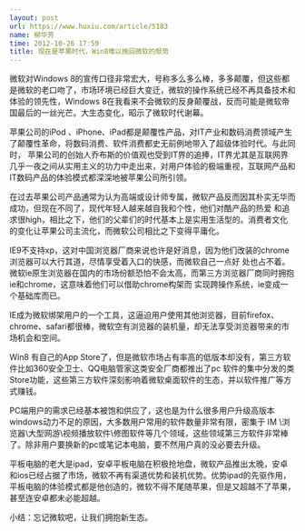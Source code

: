 ```yaml
---
layout: post
url: https://www.huxiu.com/article/5183
name: 柳华芳
time: 2012-10-26 17:59
title: 现在是苹果时代，Win8难以挽回微软的颓势
---
```

微软对Windows 8的宣传口径非常宏大，号称多么多么棒，多多颠覆，但这些都是微软的老口吻了，市场环境已经巨大变迁，微软的操作系统已经不再具备技术和体验的领先性，Windows 8在我看来不会微软的反身颠覆战，反而可能是微软帝国最后的一丝光芒。大生态变化，昭示了微软时代谢幕。

苹果公司的iPod 、iPhone、iPad都是颠覆性产品，对IT产业和数码消费领域产生了颠覆性革命，将数码消费、软件消费都史无前例地带入了超级体验时代。与此同时， 苹果公司的创始人乔布斯的价值观也受到IT界的追捧，IT界尤其是互联网界几乎一夜之间从实用主义的功力中走出来，对用户体验的极端重视，互联网产品和 IT数码产品的体验模式都深深地被苹果公司所引领。

在过去苹果公司产品通常为认为高端或设计师专属，微软产品反而因其朴实无华而成功，但现在不同了，现代年轻人越来越自我和个性，他们对酷产品的热爱 和追求很high，相比之下，他们的父辈们的时代基本上是实用生活型的。消费者文化的变化让苹果公司主流化，而微软公司相比之下变得平庸化。

IE9不支持xp，这对中国浏览器厂商来说也许是好消息，因为他们改装的chrome浏览器可以大行其道，尽情享受着入口的快感，而微软自己一点好 处也占不着。微软ie原生浏览器在国内的市场份额恐怕不会太高，而第三方浏览器厂商同时拥抱ie和chrome，这意味着他们可以借助chrome构架而 实现跨操作系统，ie变成一个基础库而已。

IE成为微软绑架用户的一个工具，这逼迫用户使用其他浏览器，目前firefox、chrome、safari都很棒，微软空有浏览器的装机量，却无法享受浏览器带来的市场机会和空间。

Win8 有自己的App Store了，但是微软市场占有率高的低版本却没有，第三方软件比如360安全卫士、QQ电脑管家这类安全厂商都推出了pc 软件的集中分发的类Store功能，这些第三方软件深刻影响着微软桌面软件的生态，并以软件推广等方式赚钱。

PC端用户的需求已经基本被饱和供应了，这也是为什么很多用户升级高版本windows动力不足的原因，大多数用户常用的软件数量非常有限，密集于 IM \浏览器\大型网游\视频播放软件\修图软件等几个领域，这些领域第三方软件非常棒了。除非用户要换新的pc或笔记本电脑，要不然用户真的没必要去升级。

平板电脑的老大是ipad，安卓平板电脑在积极抢地盘，微软产品推出太晚，安卓和ios已经占据了市场，微软不再有渠道优势和装机优势。优势ipad的先驱作用，平板电脑的体验模式都是他创造的，微软不得不尾随苹果，但是又超越不了苹果，甚至连安卓都未必能超越。

小结：忘记微软吧，让我们拥抱新生态。

